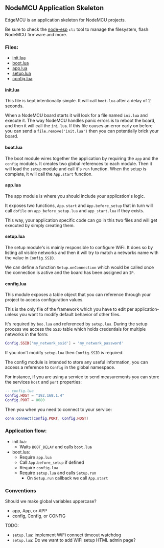 ## NodeMCU Application Skeleton

EdgeMCU is an application skeleton for NodeMCU projects.

Be sure to check the [node-esp][node-esp] `cli` tool to manage the filesystem, flash NodeMCU firmware and more.

### Files:
* [init.lua](#initlua)
* [boot.lua](#bootlua)
* [app.lua](#applua)
* [setup.lua](#setuplua)
* [config.lua](#configlua)

#### init.lua
This file is kept intentionally simple. It will call `boot.lua` after a delay of 2 seconds.

When a NodeMCU board starts it will look for a file named `ini.lua` and execute it. The way NodeMCU handles panic errors is to reboot the board, and then it will call the `ini.lua`. If this file causes an error early on before you can send a `file.remove('init.lua')` then you can potentially brick your board.

#### boot.lua
The boot module wires together the application by requiring the `app` and the `config` modules. It creates two global references to each module.
Then it will load the `setup` module and call it's `run` function. When the setup is complete, it will call the `App.start` function.

#### app.lua

The app module is where you should include your application's logic.

It exposes two functions, `App.start` and `App.before_setup` that in turn will call `dofile` on `app_before_setup.lua` and `app_start.lua` if they exists.

This way, your application specific code can go in this two files and will get executed by simply creating them.

#### setup.lua
The setup module's is mainly responsible to configure WiFi. It does so by listing all visible networks and then it will try to match a networks name with the value in `Config.SSID`.

We can define a function `Setup.onConnection` which would be called once the connection is active and the board has been assigned an `IP`.

#### config.lua
This module exposes a table object that you can reference through your project to access configuration values.

This is the only file of the framework which you have to edit per application- unless you want to modify default behavior of other files.

It's required by `boo.lua` and referenced by `setup.lua`. During the setup process we access the `SSID` table which holds credentials for multiple networks in the form:

```lua
Config.SSID['my_network_ssid'] = 'my_network_password'
```

If you don't modify `setup.lua` then `Config.SSID` is required.

The config module is intended to store any useful information, you can access a reference to `Config` in the global namespace.

For instance, if you are using a service to send measurements you can store the services `host` and `port` properties:

```lua
-- config.lua
Config.HOST = "192.168.1.4"
Config.PORT = 8080
```

Then you when you need to connect to your service:
```lua
conn:connect(Config.PORT, Config.HOST)
```

### Application flow:
* init.lua:
    - Waits `BOOT_DELAY` and calls `boot.lua`
* boot.lua:
    - Require `app.lua`
    - Call `App.before_setup` if defined
    - Require `config.lua`
    - Require `setup.lua` and calls `Setup.run`
        - On `Setup.run` callback we call `App.start`


### Conventions
Should we make global variables uppercase?
* app, App, or APP
* config, Config, or CONFIG

TODO:
- `setup.lua`: implement WiFi connect timeout watchdog
- `setup.lua`: Do we want to add WiFi setup HTML admin page?


[node-esp]: https://github.com/goliatone/node-esp

